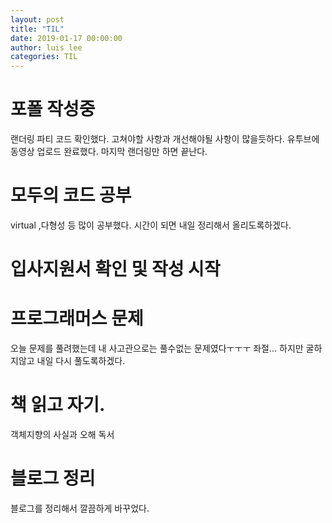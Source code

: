 ```yaml
---
layout: post
title: "TIL"
date: 2019-01-17 00:00:00
author: luis lee
categories: TIL
---
```


# 포폴 작성중

랜더링 파티 코드 확인했다.
고쳐야할 사항과 개선해야될 사항이 많을듯하다.
유투브에 동영상 업로드 완료했다. 마지막 랜더링만 하면 끝난다.

# 모두의 코드 공부

virtual ,다형성 등 많이 공부했다. 시간이 되면 내일 정리해서 올리도록하겠다.

# 입사지원서 확인 및 작성 시작

# 프로그래머스 문제

오늘 문제를 풀려했는데 내 사고관으로는 풀수없는 문제였다ㅜㅜㅜ 좌절...
하지만 굴하지않고 내일 다시 풀도록하겠다.

# 책 읽고 자기.

객체지향의 사실과 오해 독서

# 블로그 정리

블로그를 정리해서 깔끔하게 바꾸었다.
